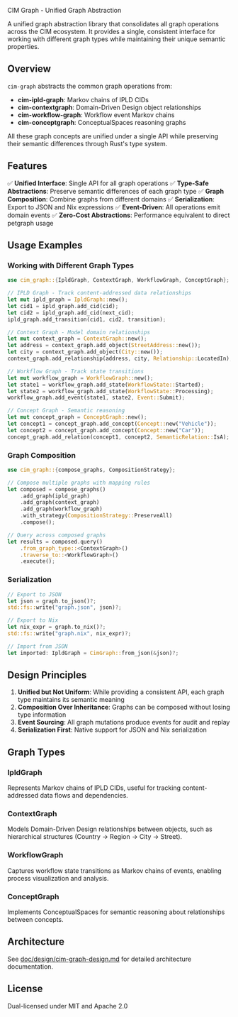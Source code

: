 CIM Graph - Unified Graph Abstraction

A unified graph abstraction library that consolidates all graph operations across the CIM ecosystem. It provides a single, consistent interface for working with different graph types while maintaining their unique semantic properties.

## Overview

`cim-graph` abstracts the common graph operations from:
- **cim-ipld-graph**: Markov chains of IPLD CIDs
- **cim-contextgraph**: Domain-Driven Design object relationships
- **cim-workflow-graph**: Workflow event Markov chains  
- **cim-conceptgraph**: ConceptualSpaces reasoning graphs

All these graph concepts are unified under a single API while preserving their semantic differences through Rust's type system.

## Features

✅ **Unified Interface**: Single API for all graph operations
✅ **Type-Safe Abstractions**: Preserve semantic differences of each graph type
✅ **Graph Composition**: Combine graphs from different domains
✅ **Serialization**: Export to JSON and Nix expressions
✅ **Event-Driven**: All operations emit domain events
✅ **Zero-Cost Abstractions**: Performance equivalent to direct petgraph usage

## Usage Examples

### Working with Different Graph Types

```rust
use cim_graph::{IpldGraph, ContextGraph, WorkflowGraph, ConceptGraph};

// IPLD Graph - Track content-addressed data relationships
let mut ipld_graph = IpldGraph::new();
let cid1 = ipld_graph.add_cid(cid);
let cid2 = ipld_graph.add_cid(next_cid);
ipld_graph.add_transition(cid1, cid2, transition);

// Context Graph - Model domain relationships
let mut context_graph = ContextGraph::new();
let address = context_graph.add_object(StreetAddress::new());
let city = context_graph.add_object(City::new());
context_graph.add_relationship(address, city, Relationship::LocatedIn);

// Workflow Graph - Track state transitions
let mut workflow_graph = WorkflowGraph::new();
let state1 = workflow_graph.add_state(WorkflowState::Started);
let state2 = workflow_graph.add_state(WorkflowState::Processing);
workflow_graph.add_event(state1, state2, Event::Submit);

// Concept Graph - Semantic reasoning
let mut concept_graph = ConceptGraph::new();
let concept1 = concept_graph.add_concept(Concept::new("Vehicle"));
let concept2 = concept_graph.add_concept(Concept::new("Car"));
concept_graph.add_relation(concept1, concept2, SemanticRelation::IsA);
```

### Graph Composition

```rust
use cim_graph::{compose_graphs, CompositionStrategy};

// Compose multiple graphs with mapping rules
let composed = compose_graphs()
    .add_graph(ipld_graph)
    .add_graph(context_graph)
    .add_graph(workflow_graph)
    .with_strategy(CompositionStrategy::PreserveAll)
    .compose();

// Query across composed graphs
let results = composed.query()
    .from_graph_type::<ContextGraph>()
    .traverse_to::<WorkflowGraph>()
    .execute();
```

### Serialization

```rust
// Export to JSON
let json = graph.to_json()?;
std::fs::write("graph.json", json)?;

// Export to Nix
let nix_expr = graph.to_nix()?;
std::fs::write("graph.nix", nix_expr)?;

// Import from JSON
let imported: IpldGraph = CimGraph::from_json(&json)?;
```

## Design Principles

1. **Unified but Not Uniform**: While providing a consistent API, each graph type maintains its semantic meaning
2. **Composition Over Inheritance**: Graphs can be composed without losing type information
3. **Event Sourcing**: All graph mutations produce events for audit and replay
4. **Serialization First**: Native support for JSON and Nix serialization

## Graph Types

### IpldGraph
Represents Markov chains of IPLD CIDs, useful for tracking content-addressed data flows and dependencies.

### ContextGraph  
Models Domain-Driven Design relationships between objects, such as hierarchical structures (Country → Region → City → Street).

### WorkflowGraph
Captures workflow state transitions as Markov chains of events, enabling process visualization and analysis.

### ConceptGraph
Implements ConceptualSpaces for semantic reasoning about relationships between concepts.

## Architecture

See [doc/design/cim-graph-design.md](doc/design/cim-graph-design.md) for detailed architecture documentation.

## License

Dual-licensed under MIT and Apache 2.0
